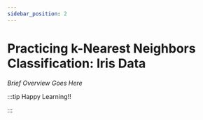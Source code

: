```yaml
---
sidebar_position: 2
---
```


# Practicing k-Nearest Neighbors Classification: Iris Data

_Brief Overview Goes Here_

:::tip Happy Learning!!

<QuestButton text="Go To Quest" link="" />

:::
